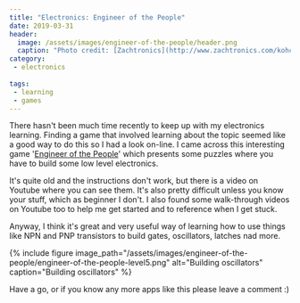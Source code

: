 ```yaml
---
title: "Electronics: Engineer of the People"
date: 2019-03-31
header:
  image: /assets/images/engineer-of-the-people/header.png
  caption: "Photo credit: [Zachtronics](http://www.zachtronics.com/kohctpyktop-engineer-of-the-people/)"
category:
 - electronics
 
tags:
 - learning
 - games
---
```


There hasn't been much time recently to keep up with my electronics learning. Finding a game that involved learning about the topic seemed like a good way to do this so I had a look on-line. I came across this interesting game '[Engineer of the People][1]' which presents some puzzles where you have to build some low level electronics.

It's quite old and the instructions don't work, but there is a video on Youtube where you can see them. It's also pretty difficult unless you know your stuff, which as beginner I don't. I also found some walk-through videos on Youtube too to help me get started and to reference when I get stuck.

Anyway, I think it's great and very useful way of learning how to use things like NPN and PNP transistors to build gates, oscillators, latches nad more.

{% include figure image_path="/assets/images/engineer-of-the-people/engineer-of-the-people-level5.png" alt="Building oscillators" caption="Building oscillators" %}

Have a go, or if you know any more apps like this please leave a comment :)


[1]: http://www.zachtronics.com/kohctpyktop-engineer-of-the-people/